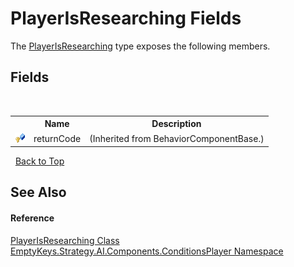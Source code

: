 # PlayerIsResearching Fields
 

The <a href="T_EmptyKeys_Strategy_AI_Components_ConditionsPlayer_PlayerIsResearching">PlayerIsResearching</a> type exposes the following members.


## Fields
&nbsp;<table><tr><th></th><th>Name</th><th>Description</th></tr><tr><td>![Protected field](media/protfield.gif "Protected field")</td><td>returnCode</td><td> (Inherited from BehaviorComponentBase.)</td></tr></table>&nbsp;
<a href="#playerisresearching-fields">Back to Top</a>

## See Also


#### Reference
<a href="T_EmptyKeys_Strategy_AI_Components_ConditionsPlayer_PlayerIsResearching">PlayerIsResearching Class</a><br /><a href="N_EmptyKeys_Strategy_AI_Components_ConditionsPlayer">EmptyKeys.Strategy.AI.Components.ConditionsPlayer Namespace</a><br />